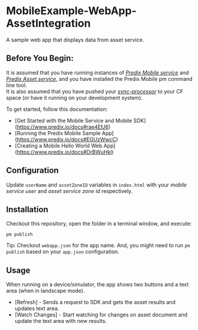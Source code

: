 # MobileExample-WebApp-AssetIntegration
A sample web app that displays data from asset service.

## Before You Begin:
It is assumed that you have running instances of [_Predix Mobile service_](https://www.predix.io/docs#rae4EfJ6) and [_Predix Asset service_](https://www.predix.io/docs/#aRPNr2R9), and you have installed the Predix Mobile pm command line tool.  
It is also assumed that you have pushed your [_sync-processor_](https://github.com/PredixDev/MobileExample-Microservice-AssetIntegration) to your CF space (or have it running on your development system). 

To get started, follow this documentation:
* [Get Started with the Mobile Service and Mobile SDK] (https://www.predix.io/docs#rae4EfJ6) 
* [Running the Predix Mobile Sample App] (https://www.predix.io/docs#EGUzWwcC)
* [Creating a Mobile Hello World Web App] (https://www.predix.io/docs#DrBWuHkl) 


## Configuration

Update `userName` and `assetZoneID` variables in `index.html` with your _mobile service user_ and _asset service zone id_ respectively.

## Installation

Checkout this repository, open the folder in a terminal window, and execute:

```
pm publish
```  
Tip: Checkout `webapp.json` for the app name. And, you might need to run `pm publish` based on your `app.json` configuration.

## Usage
When running on a device/simulator, the app shows two buttons and a text area (when in landscape mode).
* [Refresh] - Sends a request to SDK and gets the asset results and updates text area.
* [Watch Changes] - Start watching for changes on asset document and update the text area with new results.

